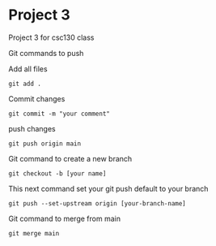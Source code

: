 
# Project 3

Project 3 for csc130 class



Git commands to push

Add all files

    git add .

Commit changes

    git commit -m "your comment"

push changes 

    git push origin main


Git command to create a new branch

	git checkout -b [your name]

This next command set your git push default to your branch

	git push --set-upstream origin [your-branch-name]



Git command to merge from main

	git merge main

